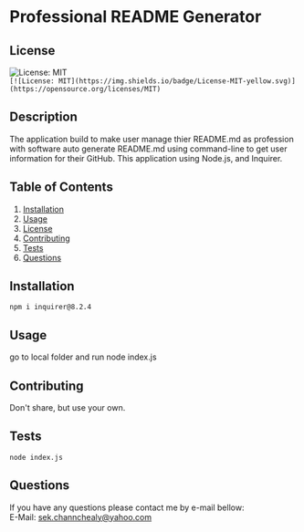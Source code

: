 
  # Professional README Generator
  ## License 
  
![License: MIT](https://img.shields.io/badge/License-MIT-yellow.svg)  
`[![License: MIT](https://img.shields.io/badge/License-MIT-yellow.svg)](https://opensource.org/licenses/MIT)`
  
## Description 
The application build to make user manage thier README.md as profession with software auto generate README.md using command-line to get user information for their GitHub. This application using Node.js, and Inquirer.

## Table of Contents
1. [Installation](#Installation)
2. [Usage](#Usage)
3. [License](#License)
4. [Contributing](#Contributing)
5. [Tests](#Tests)
6. [Questions](#Questions)
  
## Installation
```
npm i inquirer@8.2.4
```

## Usage
go to local folder and run node index.js

## Contributing
Don't share, but use your own.

## Tests
```
node index.js
```

## Questions
If you have any questions please contact me by e-mail bellow:  
 E-Mail: sek.channchealy@yahoo.com
  
